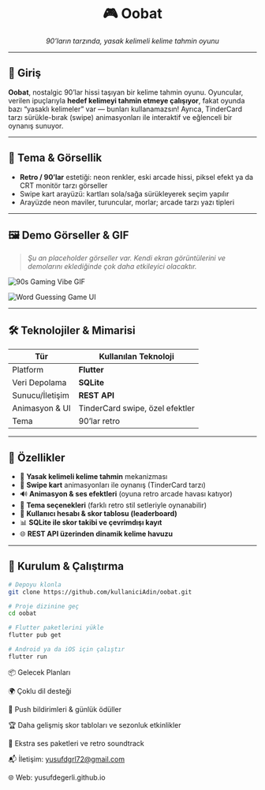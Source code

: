 <!-- Oobat README.md -->

<div align="center">

# 🎮 Oobat

*90’ların tarzında, yasak kelimeli kelime tahmin oyunu*

</div>

---

## 🚀 Giriş

**Oobat**, nostalgic 90’lar hissi taşıyan bir kelime tahmin oyunu. Oyuncular, verilen ipuçlarıyla **hedef kelimeyi tahmin etmeye çalışıyor**, fakat oyunda bazı “yasaklı kelimeler” var — bunları kullanamazsın! Ayrıca, TinderCard tarzı sürükle-bırak (swipe) animasyonları ile interaktif ve eğlenceli bir oynanış sunuyor.

---

## 🎨 Tema & Görsellik

- **Retro / 90’lar** estetiği: neon renkler, eski arcade hissi, piksel efekt ya da CRT monitör tarzı görseller  
- Swipe kart arayüzü: kartları sola/sağa sürükleyerek seçim yapılır  
- Arayüzde neon maviler, turuncular, morlar; arcade tarzı yazı tipleri  

---

## 🖼️ Demo Görseller & GIF

> *Şu an placeholder görseller var. Kendi ekran görüntülerini ve demolarını eklediğinde çok daha etkileyici olacaktır.*

![90s Gaming Vibe GIF](https://media.giphy.com/media/3oEjI6SIIHBdRxXI40/giphy.gif)  

![Word Guessing Game UI](https://via.placeholder.com/600x400.png?text=Oobat+%2D+Word+Guess+UI+Placeholder)  

---

## 🛠️ Teknolojiler & Mimarisi

| Tür | Kullanılan Teknoloji |
|---|---|
| Platform | **Flutter** |
| Veri Depolama | **SQLite** |
| Sunucu/İletişim | **REST API** |
| Animasyon & UI | TinderCard swipe, özel efektler |
| Tema | 90’lar retro |

---

## 🔑 Özellikler

- 🧩 **Yasak kelimeli kelime tahmin** mekanizması  
- 📱 **Swipe kart** animasyonları ile oynanış (TinderCard tarzı)  
- 🔊 **Animasyon & ses efektleri** (oyuna retro arcade havası katıyor)  
- 🎨 **Tema seçenekleri** (farklı retro stil setleriyle oynanabilir)  
- 👤 **Kullanıcı hesabı & skor tablosu (leaderboard)**  
- 📊 **SQLite ile skor takibi ve çevrimdışı kayıt**  
- 🌐 **REST API üzerinden dinamik kelime havuzu**  

---

## 🧩 Kurulum & Çalıştırma

```bash
# Depoyu klonla
git clone https://github.com/kullaniciAdin/oobat.git

# Proje dizinine geç
cd oobat

# Flutter paketlerini yükle
flutter pub get

# Android ya da iOS için çalıştır
flutter run
```
📦 Gelecek Planları

🌍 Çoklu dil desteği

🔔 Push bildirimleri & günlük ödüller

🏆 Daha gelişmiş skor tabloları ve sezonluk etkinlikler

🎵 Ekstra ses paketleri ve retro soundtrack

📬 İletişim: yusufdgrl72@gmail.com

🌐 Web: yusufdegerli.github.io
